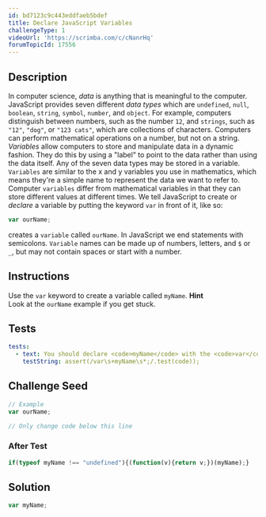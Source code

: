 ```yaml
---
id: bd7123c9c443eddfaeb5bdef
title: Declare JavaScript Variables
challengeType: 1
videoUrl: 'https://scrimba.com/c/cNanrHq'
forumTopicId: 17556
---
```


## Description
<section id='description'>
In computer science, <dfn>data</dfn> is anything that is meaningful to the computer. JavaScript provides seven different <dfn>data types</dfn> which are <code>undefined</code>, <code>null</code>, <code>boolean</code>, <code>string</code>, <code>symbol</code>, <code>number</code>, and <code>object</code>.
For example, computers distinguish between numbers, such as the number <code>12</code>, and <code>strings</code>, such as <code>"12"</code>, <code>"dog"</code>, or <code>"123 cats"</code>, which are collections of characters. Computers can perform mathematical operations on a number, but not on a string.
<dfn>Variables</dfn> allow computers to store and manipulate data in a dynamic fashion. They do this by using a "label" to point to the data rather than using the data itself. Any of the seven data types may be stored in a variable.
<code>Variables</code> are similar to the x and y variables you use in mathematics, which means they're a simple name to represent the data we want to refer to. Computer <code>variables</code> differ from mathematical variables in that they can store different values at different times.
We tell JavaScript to create or <dfn>declare</dfn> a variable by putting the keyword <code>var</code> in front of it, like so:

```js
var ourName;
```

creates a <code>variable</code> called <code>ourName</code>. In JavaScript we end statements with semicolons.
<code>Variable</code> names can be made up of numbers, letters, and <code>$</code> or <code>_</code>, but may not contain spaces or start with a number.
</section>

## Instructions
<section id='instructions'>
Use the <code>var</code> keyword to create a variable called <code>myName</code>.
<strong>Hint</strong><br>Look at the <code>ourName</code> example if you get stuck.
</section>

## Tests
<section id='tests'>

```yml
tests:
  - text: You should declare <code>myName</code> with the <code>var</code> keyword, ending with a semicolon
    testString: assert(/var\s+myName\s*;/.test(code));

```

</section>

## Challenge Seed
<section id='challengeSeed'>

<div id='js-seed'>

```js
// Example
var ourName;

// Only change code below this line

```

</div>


### After Test
<div id='js-teardown'>

```js
if(typeof myName !== "undefined"){(function(v){return v;})(myName);}
```

</div>

</section>

## Solution
<section id='solution'>


```js
var myName;
```

</section>
